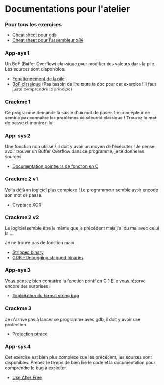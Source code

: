 # Documentations pour l'atelier


### Pour tous les exercices
- [Cheat sheet pour gdb](https://darkdust.net/files/GDB%20Cheat%20Sheet.pdf)
- [Cheat sheet pour l'assembleur x86](https://trailofbits.github.io/ctf/vulnerabilities/references/X86_Win32_Reverse_Engineering_Cheat_Sheet.pdf)


### App-sys 1
Un BoF (Buffer Overflow) classique pour modifier des valeurs dans la pile.
Les sources sont disponibles.
- [Fonctionnement de la pile](https://beta.hackndo.com/stack-introduction/)
- [BoF classique](https://beta.hackndo.com/buffer-overflow/) (Pas besoin de lire toute la doc pour cet exercice ! Il faut juste comprendre le principe)

### Crackme 1
Ce programme demande la saisie d'un mot de passe.
Le concépteur ne semble pas connaître les problèmes de sécurité classique !
Trouvez le mot de passe et montrez-lui.


### App-sys 2
Une fonction non utilisé ? Il doit y avoir un moyen de l'éxécuter !
Je pense avoir trouver un Buffer Overflow dans ce programme, je te donne les sources.
- [Documentation pointeurs de fonction en C](https://beta.hackndo.com/c-pointeurs-de-fonction/)


### Crackme 2 v1
Voila déjà un logiciel plus complexe ! Le programmeur semble avoir encodé son mot de passe.
- [Cryptage XOR](http://www.primenumbers.net/Renaud/fr/crypto/XOR.htm)


### Crackme 2 v2
Le logiciel semble être le même que le précédent mais j'ai du mal avec celui la ...

Je ne trouve pas de fonction main.
- [Stripped binary](https://en.wikipedia.org/wiki/Stripped_binary)
- [GDB - Debugging stripped binaries](https://felix.abecassis.me/2012/08/gdb-debugging-stripped-binaries/)

### App-sys 3
Vous pensez bien connaitre la fonction printf en C ? Elle vous réserve encore des surprises ! 
- [Exploitation du format string bug](https://www.bases-hacking.org/format-strings.html)


### Crackme 3
Je n'arrive pas à lancer ce programme avec gdb, il doit y avoir une protection.
- [Protection ptrace](https://www.root-me.org/fr/Documentation/Cracking/Appel-systeme-ptrace)


### App-sys 4
Cet exercice est bien plus complexe que les précédent, les sources sont disponibles.
Prenez le temps de bien lire le code et la documentation pour comprendre le bug à exploiter.
- [Use After Free](https://beta.hackndo.com/use-after-free/)
